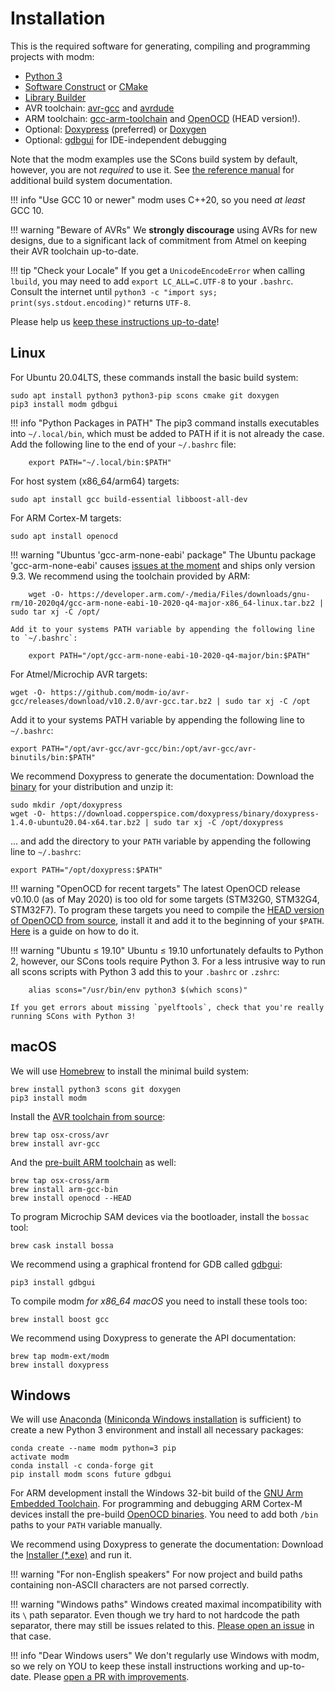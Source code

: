 # Installation

This is the required software for generating, compiling and programming projects
with modm:

- [Python 3](http://www.python.org/)
- [Software Construct][scons] or [CMake][]
- [Library Builder][lbuild]
- AVR toolchain: [avr-gcc][] and [avrdude][]
- ARM toolchain: [gcc-arm-toolchain][] and [OpenOCD][] (HEAD version!).
- Optional: [Doxypress][] (preferred) or [Doxygen][]
- Optional: [gdbgui][] for IDE-independent debugging

Note that the modm examples use the SCons build system by default, however,
you are not *required* to use it. See [the reference manual](../../reference/build-systems) for
additional build system documentation.

!!! info "Use GCC 10 or newer"
	modm uses C++20, so you need *at least* GCC 10.

!!! warning "Beware of AVRs"
	We **strongly discourage** using AVRs for new designs, due to a significant
	lack of commitment from Atmel on keeping their AVR toolchain up-to-date.

!!! tip "Check your Locale"
	If you get a `UnicodeEncodeError` when calling `lbuild`, you may need to add
	`export LC_ALL=C.UTF-8` to your `.bashrc`. Consult the internet until
	`python3 -c "import sys; print(sys.stdout.encoding)"` returns `UTF-8`.

Please help us [keep these instructions up-to-date][contribute]!


## Linux

For Ubuntu 20.04LTS, these commands install the basic build system:

	sudo apt install python3 python3-pip scons cmake git doxygen
	pip3 install modm gdbgui

!!! info "Python Packages in PATH"
	The pip3 command installs executables into `~/.local/bin`, which
	must be added to PATH if it is not already the case.
	Add the following line to the end of your `~/.bashrc` file:

		export PATH="~/.local/bin:$PATH"

For host system (x86_64/arm64) targets:

	sudo apt install gcc build-essential libboost-all-dev

For ARM Cortex-M targets:

	sudo apt install openocd

!!! warning "Ubuntus 'gcc-arm-none-eabi' package"
	The Ubuntu package 'gcc-arm-none-eabi' causes [issues at the moment](https://github.com/modm-io/modm/issues/468) and ships only version 9.3.
	We recommend using the toolchain provided by ARM:

		wget -O- https://developer.arm.com/-/media/Files/downloads/gnu-rm/10-2020q4/gcc-arm-none-eabi-10-2020-q4-major-x86_64-linux.tar.bz2 | sudo tar xj -C /opt/
	
	Add it to your systems PATH variable by appending the following line to `~/.bashrc`:

		export PATH="/opt/gcc-arm-none-eabi-10-2020-q4-major/bin:$PATH"

For Atmel/Microchip AVR targets:

	wget -O- https://github.com/modm-io/avr-gcc/releases/download/v10.2.0/avr-gcc.tar.bz2 | sudo tar xj -C /opt

Add it to your systems PATH variable by appending the following line to `~/.bashrc`:

	export PATH="/opt/avr-gcc/avr-gcc/bin:/opt/avr-gcc/avr-binutils/bin:$PATH"

We recommend Doxypress to generate the documentation:
Download the [binary][doxypress_binaries] for your distribution and unzip it:

	sudo mkdir /opt/doxypress
	wget -O- https://download.copperspice.com/doxypress/binary/doxypress-1.4.0-ubuntu20.04-x64.tar.bz2 | sudo tar xj -C /opt/doxypress

... and add the directory to your `PATH` variable by appending the following line
to `~/.bashrc`:

	export PATH="/opt/doxypress:$PATH"

!!! warning "OpenOCD for recent targets"
	The latest OpenOCD release v0.10.0 (as of May 2020) is too old for some targets
	(STM32G0, STM32G4, STM32F7). To program these targets you need to compile the
	[HEAD version of OpenOCD from source][openocd-source], install it and add it to
	the beginning of your `$PATH`.
	[Here](https://rleh.de/2019/10/08/openocd-stm32-stm32g4-stm32g0.html) is a guide
	on how to do it.

!!! warning "Ubuntu ≤ 19.10"
	Ubuntu ≤ 19.10 unfortunately defaults to Python 2, however, our SCons tools
	require Python 3. For a less intrusive way to run all scons scripts with
	Python 3 add this to your `.bashrc` or `.zshrc`:

		alias scons="/usr/bin/env python3 $(which scons)"

	If you get errors about missing `pyelftools`, check that you're really
	running SCons with Python 3!


## macOS

We will use [Homebrew](http://brew.sh/) to install the minimal build system:

	brew install python3 scons git doxygen
	pip3 install modm

Install the [AVR toolchain from source](https://github.com/osx-cross/homebrew-avr):

	brew tap osx-cross/avr
	brew install avr-gcc

And the [pre-built ARM toolchain](https://github.com/osx-cross/homebrew-arm) as
well:

	brew tap osx-cross/arm
	brew install arm-gcc-bin
	brew install openocd --HEAD

To program Microchip SAM devices via the bootloader, install the `bossac` tool:

	brew cask install bossa

We recommend using a graphical frontend for GDB called [gdbgui][]:

	pip3 install gdbgui

To compile modm *for x86_64 macOS* you need to install these tools too:

	brew install boost gcc

We recommend using Doxypress to generate the API documentation:

	brew tap modm-ext/modm
	brew install doxypress


## Windows

We will use [Anaconda][] ([Miniconda Windows installation][miniconda] is
sufficient) to create a new Python 3 environment and install all necessary
packages:

    conda create --name modm python=3 pip
    activate modm
    conda install -c conda-forge git
    pip install modm scons future gdbgui

For ARM development install the Windows 32-bit build of the [GNU Arm Embedded
Toolchain][gcc-arm-toolchain]. For programming and debugging ARM Cortex-M
devices install the pre-build [OpenOCD binaries][openocd_binaries].
You need to add both `/bin` paths to your `PATH` variable manually.

We recommend using Doxypress to generate the documentation:
Download the [Installer (*.exe)][doxypress_binaries] and run it.

!!! warning "For non-English speakers"
	For now project and build paths containing non-ASCII characters are not
	parsed correctly.

!!! warning "Windows paths"
	Windows created maximal incompatibility with its `\` path separator.
	Even though we try hard to not hardcode the path separator, there may still
	be issues related to this. [Please open an issue][newissue] in that case.

!!! info "Dear Windows users"
	We don't regularly use Windows with modm, so we rely on YOU to keep these
	install instructions working and up-to-date. Please [open a PR with
	improvements][contribute].


[contribute]: https://github.com/modm-io/modm/blob/develop/CONTRIBUTING.md
[newissue]: https://github.com/modm-io/modm/issues/new
[examples]: https://github.com/modm-io/modm/tree/develop/examples
[gcc-arm-toolchain]: https://developer.arm.com/tools-and-software/open-source-software/developer-tools/gnu-toolchain/gnu-rm
[openocd]: http://openocd.org
[openocd-source]: https://github.com/ntfreak/openocd
[avr-gcc]: https://www.nongnu.org/avr-libc
[avrdude]: https://www.nongnu.org/avrdude
[lbuild]: https://github.com/modm-io/lbuild
[scons]: https://www.scons.org
[cmake]: https://www.cmake.org
[anaconda]: https://www.anaconda.com
[miniconda]: https://docs.conda.io/en/latest/miniconda.html#windows-installers
[avr-gcc-latest]: https://github.com/modm-ext/docker-avr-gcc/releases
[openocd_binaries]: https://gnutoolchains.com/arm-eabi/openocd
[doxygen]: http://www.doxygen.nl
[doxypress]: https://www.copperspice.com/documentation-doxypress.html
[doxypress_binaries]: https://download.copperspice.com/doxypress/binary/
[gdbgui]: https://www.gdbgui.com
